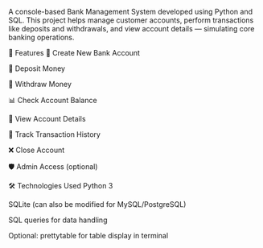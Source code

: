 A console-based Bank Management System developed using Python and SQL. This project helps manage customer accounts, perform transactions like deposits and withdrawals, and view account details — simulating core banking operations.

🔧 Features
🏦 Create New Bank Account

💸 Deposit Money

🏧 Withdraw Money

📊 Check Account Balance

👤 View Account Details

🔁 Track Transaction History

❌ Close Account

🛡️ Admin Access (optional)

🛠️ Technologies Used
Python 3

SQLite (can also be modified for MySQL/PostgreSQL)

SQL queries for data handling

Optional: prettytable for table display in terminal

